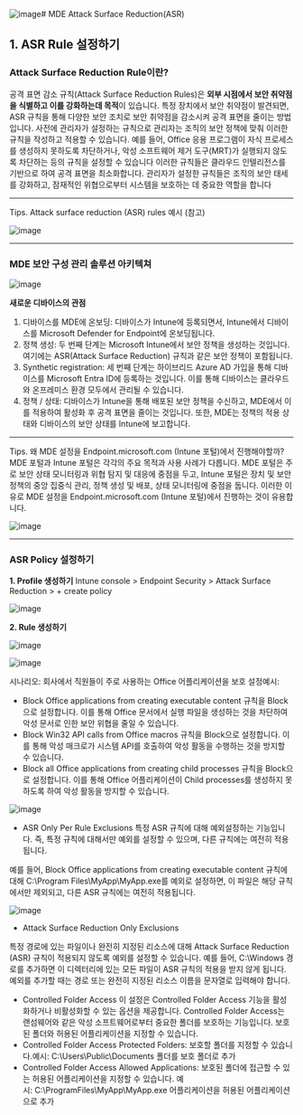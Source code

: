 ![image](https://github.com/user-attachments/assets/f0c3b35f-7f37-4d60-99a3-ef804ee8ed26)# MDE Attack Surface Reduction(ASR)

## 1. ASR Rule 설정하기

### Attack Surface Reduction Rule이란? 
공격 표면 감소 규칙(Attack Surface Reduction Rules)은 **외부 시점에서 보안 취약점을 식별하고 이를 강화하는데 목적**이 있습니다. 특정 장치에서 보안 취약점이 발견되면, ASR 규칙을 통해 다양한 보안 조치로 보안 취약점을 감소시켜 공격 표면을 줄이는 방법입니다. 
사전에 관리자가 설정하는 규칙으로 관리자는 조직의 보안 정책에 맞춰 이러한 규칙을 작성하고 적용할 수 있습니다. 예를 들어, Office 응용 프로그램이 자식 프로세스를 생성하지 못하도록 차단하거나, 악성 소프트웨어 제거 도구(MRT)가 실행되지 않도록 차단하는 등의 규칙을 설정할 수 있습니다
이러한 규칙들은 클라우드 인텔리전스를 기반으로 하여 공격 표면을 최소화합니다. 관리자가 설정한 규칙들은 조직의 보안 태세를 강화하고, 잠재적인 위협으로부터 시스템을 보호하는 데 중요한 역할을 합니다

---
Tips. Attack surface reduction (ASR) rules 예시 (참고)

![image](https://github.com/user-attachments/assets/1da41a98-35ed-4f33-bd7d-63908dfcebd7)

---

### MDE 보안 구성 관리 솔루션 아키텍쳐

![image](https://github.com/user-attachments/assets/2f6b9e5f-6c26-4a2f-a4a5-71351161f575)

**새로운 디바이스의 관점** 
1. 디바이스를 MDE에 온보딩:
디바이스가 Intune에 등록되면서, Intune에서 디바이스를 Microsoft Defender for Endpoint에 온보딩됩니다.
2. 정책 생성:
두 번째 단계는 Microsoft Intune에서 보안 정책을 생성하는 것입니다. 여기에는 ASR(Attack Surface Reduction) 규칙과 같은 보안 정책이 포함됩니다.
3. Synthetic registration:
세 번째 단계는 하이브리드 Azure AD 가입을 통해 디바이스를 Microsoft Entra ID에 등록하는 것입니다. 이를 통해 디바이스는 클라우드와 온프레미스 환경 모두에서 관리될 수 있습니다.
4. 정책 / 상태:
디바이스가 Intune을 통해 배포된 보안 정책을 수신하고, MDE에서 이를 적용하여 활성화 후 공격 표면을 줄이는 것입니다. 또한, MDE는 정책의 적용 상태와 디바이스의 보안 상태를 Intune에 보고합니다.

---
Tips. 왜 MDE 설정을 Endpoint.microsoft.com (Intune 포털)에서 진행해야할까?
MDE 포털과 Intune 포털은 각각의 주요 목적과 사용 사례가 다릅니다. MDE 포털은 주로 보안 상태 모니터링과 위협 탐지 및 대응에 중점을 두고, Intune 포털은 장치 및 보안 정책의 중앙 집중식 관리, 정책 생성 및 배포, 상태 모니터링에 중점을 둡니다. 이러한 이유로 MDE 설정을 Endpoint.microsoft.com (Intune 포털)에서 진행하는 것이 유용합니다.

![image](https://github.com/user-attachments/assets/d215bec9-89de-4a53-afb5-125afdb582ab)

---

### ASR Policy 설정하기
**1. Profile 생성하기**
Intune console > Endpoint Security > Attack Surface Reduction > + create policy 

![image](https://github.com/user-attachments/assets/b4b48f79-abe6-4b9f-8a6c-a8423e9831ce)

**2. Rule 생성하기**

![image](https://github.com/user-attachments/assets/77e48f3c-f5e9-42c4-8a6d-7bcb1ba278a6)

![image](https://github.com/user-attachments/assets/248f7687-9f25-4d7f-b644-11fd615ac95f)

시나리오: 회사에서 직원들이 주로 사용하는 Office 어플리케이션을 보호
설정예시: 
* Block Office applications from creating executable content 규칙을 Block으로 설정합니다. 이를 통해 Office 문서에서 실행 파일을 생성하는 것을 차단하여 악성 문서로 인한 보안 위협을 줄일 수 있습니다.
* Block Win32 API calls from Office macros 규칙을 Block으로 설정합니다. 이를 통해 악성 매크로가 시스템 API를 호출하여 악성 활동을 수행하는 것을 방지할 수 있습니다.
* Block all Office applications from creating child processes 규칙을 Block으로 설정합니다. 이를 통해 Office 어플리케이션이 Child processes를 생성하지 못하도록 하여 악성 활동을 방지할 수 있습니다.
  
![image](https://github.com/user-attachments/assets/07f3b624-65c4-4b44-bdd1-b6d3cae1f9ed)

* ASR Only Per Rule Exclusions
특정 ASR 규칙에 대해 예외설정하는 기능입니다. 즉, 특정 규칙에 대해서만 예외를 설정할 수 있으며, 다른 규칙에는 여전히 적용됩니다.

예를 들어, Block Office applications from creating executable content 규칙에 대해 C:\Program Files\MyApp\MyApp.exe를 예외로 설정하면, 이 파일은 해당 규칙에서만 제외되고, 다른 ASR 규칙에는 여전히 적용됩니다.

![image](https://github.com/user-attachments/assets/69bf3815-75de-4553-885f-6f815a89d027)
* Attack Surface Reduction Only Exclusions

특정 경로에 있는 파일이나 완전히 지정된 리소스에 대해 Attack Surface Reduction (ASR) 규칙이 적용되지 않도록 예외를 설정할 수 있습니다. 예를 들어, C:\Windows 경로를 추가하면 이 디렉터리에 있는 모든 파일이 ASR 규칙의 적용을 받지 않게 됩니다. 예외를 추가할 때는 경로 또는 완전히 지정된 리소스 이름을 문자열로 입력해야 합니다.

* Controlled Folder Access
이 설정은 Controlled Folder Access 기능을 활성화하거나 비활성화할 수 있는 옵션을 제공합니다. Controlled Folder Access는 랜섬웨어와 같은 악성 소프트웨어로부터 중요한 폴더를 보호하는 기능입니다. 보호된 폴더와 허용된 어플리케이션을 지정할 수 있습니다.
* Controlled Folder Access Protected Folders: 보호할 폴더를 지정할 수 있습니다.예시: C:\Users\Public\Documents 폴더를 보호 폴더로 추가
* Controlled Folder Access Allowed Applications: 보호된 폴더에 접근할 수 있는 허용된 어플리케이션을 지정할 수 있습니다. 예시: C:\ProgramFiles\MyApp\MyApp.exe 어플리케이션을 허용된 어플리케이션으로 추가


